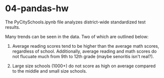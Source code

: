 # 04-pandas-hw

The PyCitySchools.ipynb file analyzes district-wide standardized test results. 

Many trends can be seen in the data. Two of which are outlined below: 

1. Average reading scores tend to be higher than the average math scores, regardless of school. Additionally, average reading and math scores do not flucuate much from 9th to 12th grade (maybe senoritis isn't real?).  

2. Large size schools (1000+) do not score as high on average compared to the middle and small size schools. 
